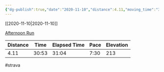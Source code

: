 ```yaml
---
{"dg-publish":true,"date":"2020-11-10","distance":4.11,"moving_time":"30:53","elapsed_time":"31:04","pace":"7:30","total_elevation_gain":213,"url":"https://www.strava.com/activities/4319615361","permalink":"/01-personal/strava/2020-11-10-afternoon-run/","dgPassFrontmatter":true}
---
```



[[2020-11-10\|2020-11-10]]

[Afternoon Run](https://www.strava.com/activities/4319615361)

| Distance | Time  | Elapsed Time | Pace | Elevation |
| -------- | ----- | ------------ | ---- | --------- |
| 4.11     | 30:53 | 31:04        | 7:30 | 213       |




#strava
